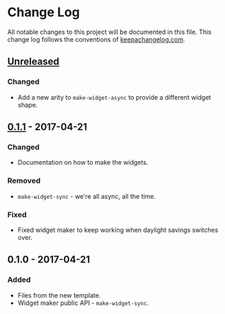 # Change Log
All notable changes to this project will be documented in this file. This change log follows the conventions of [keepachangelog.com](http://keepachangelog.com/).

## [Unreleased]
### Changed
- Add a new arity to `make-widget-async` to provide a different widget shape.

## [0.1.1] - 2017-04-21
### Changed
- Documentation on how to make the widgets.

### Removed
- `make-widget-sync` - we're all async, all the time.

### Fixed
- Fixed widget maker to keep working when daylight savings switches over.

## 0.1.0 - 2017-04-21
### Added
- Files from the new template.
- Widget maker public API - `make-widget-sync`.

[Unreleased]: https://github.com/your-name/liceland/compare/0.1.1...HEAD
[0.1.1]: https://github.com/your-name/liceland/compare/0.1.0...0.1.1
